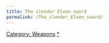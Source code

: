 ```yaml
---
title: The slender Elven sword
permalink: /The_slender_Elven_sword/
---
```


[Category: Weapons](Category:_Weapons "wikilink")
[\*](Category:_Slashing_weapons "wikilink")